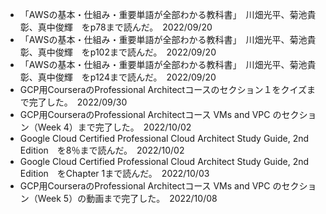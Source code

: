 - 「AWSの基本・仕組み・重要単語が全部わかる教科書」　川畑光平、菊池貴彰、真中俊輝　をp78まで読んだ。　2022/09/20
- 「AWSの基本・仕組み・重要単語が全部わかる教科書」　川畑光平、菊池貴彰、真中俊輝　をp102まで読んだ。　2022/09/20
- 「AWSの基本・仕組み・重要単語が全部わかる教科書」　川畑光平、菊池貴彰、真中俊輝　をp124まで読んだ。　2022/09/20
- GCP用CourseraのProfessional Architectコースのセクション１をクイズまで完了した。　2022/09/30
- GCP用CourseraのProfessional Architectコース VMs and VPC のセクション（Week 4）まで完了した。　2022/10/02
- Google Cloud Certified Professional Cloud Architect Study Guide, 2nd Edition　を8％まで読んだ。　2022/10/02
- Google Cloud Certified Professional Cloud Architect Study Guide, 2nd Edition　をChapter 1まで読んだ。　2022/10/03
- GCP用CourseraのProfessional Architectコース VMs and VPC のセクション（Week 5）の動画まで完了した。　2022/10/08


